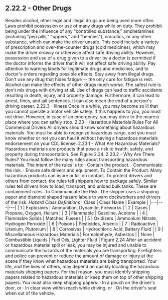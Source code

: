 ## 2.22.2 - Other Drugs
Besides alcohol, other legal and illegal drugs are being used more often. Laws prohibit possession or use of many drugs while on duty. They prohibit being under the influence of any "controlled substance," amphetamines (including "pep pills," "uppers," and "bennies"), narcotics, or any other substance, which can make the driver unsafe. This could include a variety of prescription and over-the-counter drugs (cold medicines), which may make the driver drowsy or otherwise affect safe driving ability. However, possession and use of a drug given to a driver by a doctor is permitted if the doctor informs the driver that it will not affect safe driving ability.
Pay attention to warning labels for legitimate drugs and medicines, and to doctor's orders regarding possible effects. Stay away from illegal drugs.
Don't use any drug that hides fatigue -- the only cure for fatigue is rest. Alcohol can make the effects of other drugs much worse. The safest rule is don't mix drugs with driving at all.
Use of drugs can lead to traffic accidents resulting in death, injury, and property damage. Furthermore, it can lead to arrest, fines, and jail sentences. It can also mean the end of a person's driving career.
2.22.3 - Illness
Once in a while, you may become so ill that you cannot operate a motor vehicle safely. If this happens to you, you must not drive. However, in case of an emergency, you may drive to the nearest place where you can safely stop.
2.23 - Hazardous Materials Rules For All Commercial Drivers
All drivers should know something about hazardous materials. You must be able to recognize hazardous cargo, and you must know whether or not you can haul it without having a hazardous materials endorsement on your CDL license.
2.23.1 - What Are Hazardous Materials?
Hazardous materials are products that pose a risk to health, safety, and property during transportation. See Figure 2.24.
2.23.2 - Why Are There Rules?
You must follow the many rules about transporting hazardous materials. The intent of the rules is to:
· Contain the product.
· Communicate the risk.
· Ensure safe drivers and equipment.
To Contain the Product. Many hazardous products can injure or kill on contact. To protect drivers and others from contact, the rules tell shippers how to package safely. Similar rules tell drivers how to load, transport, and unload bulk tanks. These are containment rules.
To Communicate the Risk. The shipper uses a shipping paper and diamond shaped hazard labels to warn dockworkers and drivers of the risk.
_Hazard Class Definitions_
| Class | Class Name | Example |
|---|---|---|
| 1 | Explosives | Ammunition, Dynamite, Fireworks |
| 2 | Gases | Propane, Oxygen, Helium |
| 3 | Flammable | Gasoline, Acetone |
| 4 | Flammable Solids | Matches, Fusees |
| 5 | Oxidizers | Ammonium Nitrate, Hydrogen Peroxide |
| 6 | Poisons | Pesticides, Arsenic |
| 7 | Radioactive | Uranium, Plutonium |
| 8 | Corrosives | Hydrochloric Acid, Battery Fluid |
| 9 | Miscellaneous Hazardous Materials | Formaldehyde, Asbestos |
| None | Combustible Liquids | Fuel Oils, Lighter Fluid |
Figure 2.24
After an accident or hazardous material spill or leak, you may be injured and unable to communicate the hazards of the materials you are transporting. Firefighters and police can prevent or reduce the amount of damage or injury at the scene if they know what hazardous materials are being transported. Your life, and the lives of others, may depend on quickly locating the hazardous materials shipping papers. For that reason, you must identify shipping papers related to hazardous materials or keep them on top of other shipping papers. You must also keep shipping papers:
· In a pouch on the driver's door, or
· In clear view within reach while driving, or
. On the driver's seat when out of the vehicle.